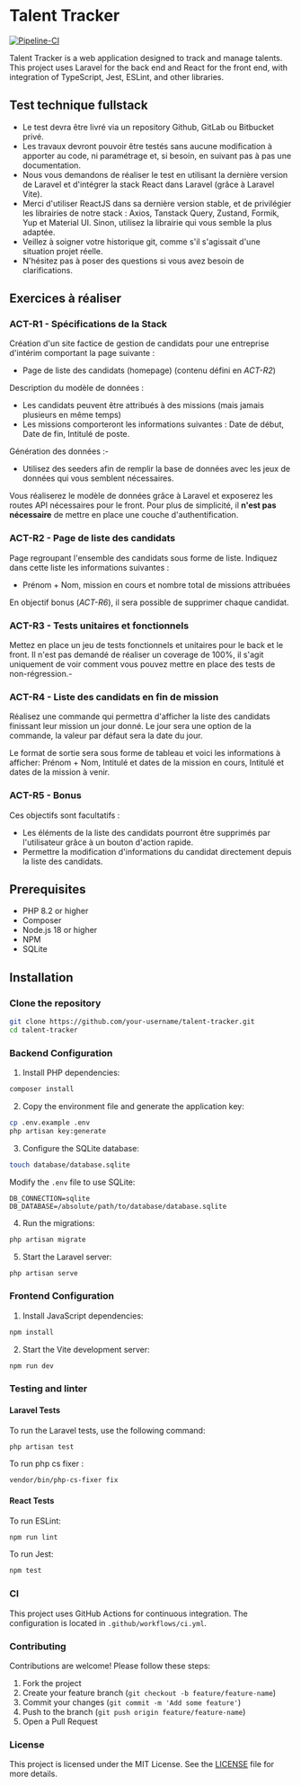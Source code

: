 # Talent Tracker
[![Pipeline-CI](https://github.com/drkaine/talent-tracker/actions/workflows/CI.yml/badge.svg)](https://github.com/drkaine/talent-tracker/actions/workflows/CI.yml)

Talent Tracker is a web application designed to track and manage talents. This project uses Laravel for the back end and React for the front end, with integration of TypeScript, Jest, ESLint, and other libraries.

## Test technique fullstack

- Le test devra être livré via un repository Github, GitLab ou Bitbucket privé.
- Les travaux devront pouvoir être testés sans aucune modification à apporter au code, ni paramétrage et, si besoin, en suivant pas à pas une documentation.
- Nous vous demandons de réaliser le test en utilisant la dernière version de Laravel et d'intégrer la stack React dans Laravel (grâce à Laravel Vite).
- Merci d'utiliser ReactJS dans sa dernière version stable, et de privilégier les librairies de notre stack : Axios, Tanstack Query, Zustand, Formik, Yup et Material UI. Sinon, utilisez la librairie qui vous semble la plus adaptée.
- Veillez à soigner votre historique git, comme s'il s'agissait d'une situation projet réelle.
- N'hésitez pas à poser des questions si vous avez besoin de clarifications.

## Exercices à réaliser

### ACT-R1 - Spécifications de la Stack

Création d'un site factice de gestion de candidats pour une entreprise d'intérim comportant la page suivante :
- Page de liste des candidats (homepage) (contenu défini en *ACT-R2*)

Description du modèle de données :
- Les candidats peuvent être attribués à des missions (mais jamais plusieurs en même temps)
- Les missions comporteront les informations suivantes : Date de début, Date de fin, Intitulé de poste. 

Génération des données :-
- Utilisez des seeders afin de remplir la base de données avec les jeux de données qui vous semblent nécessaires.

Vous réaliserez le modèle de données grâce à Laravel et exposerez les routes API nécessaires pour le front. Pour plus de simplicité, il **n'est pas nécessaire** de mettre en place une couche d'authentification.

### ACT-R2 - Page de liste des candidats

Page regroupant l'ensemble des candidats sous forme de liste. Indiquez dans cette liste les informations suivantes :
- Prénom + Nom, mission en cours et nombre total de missions attribuées

En objectif bonus (*ACT-R6*), il sera possible de supprimer chaque candidat.

### ACT-R3 - Tests unitaires et fonctionnels

Mettez en place un jeu de tests fonctionnels et unitaires pour le back et le front. Il n'est pas demandé de réaliser un coverage de 100%, il s'agit uniquement de voir comment vous pouvez mettre en place des tests de non-régression.-

### ACT-R4 - Liste des candidats en fin de mission

Réalisez une commande qui permettra d'afficher la liste des candidats finissant leur mission un jour donné. Le jour sera une option de la commande, la valeur par défaut sera la date du jour.

Le format de sortie sera sous forme de tableau et voici les informations à afficher: Prénom + Nom, Intitulé et dates de la mission en cours, Intitulé et dates de la mission à venir.  

### ACT-R5 - Bonus

Ces objectifs sont facultatifs :

- Les éléments de la liste des candidats pourront être supprimés par l'utilisateur grâce à un bouton d'action rapide.
- Permettre la modification d'informations du candidat directement depuis la liste des candidats.

## Prerequisites

- PHP 8.2 or higher
- Composer
- Node.js 18 or higher
- NPM
- SQLite

## Installation

### Clone the repository

```bash
git clone https://github.com/your-username/talent-tracker.git
cd talent-tracker
```

### Backend Configuration

1. Install PHP dependencies:

```bash
composer install
```

2. Copy the environment file and generate the application key:

```bash
cp .env.example .env
php artisan key:generate
```

3. Configure the SQLite database:

```bash
touch database/database.sqlite
```

Modify the `.env` file to use SQLite:

```env
DB_CONNECTION=sqlite
DB_DATABASE=/absolute/path/to/database/database.sqlite
```

4. Run the migrations:

```bash
php artisan migrate
```

5. Start the Laravel server:

```bash
php artisan serve
```

### Frontend Configuration

1. Install JavaScript dependencies:

```bash
npm install
```

2. Start the Vite development server:

```bash
npm run dev
```

### Testing and linter

#### Laravel Tests

To run the Laravel tests, use the following command:

```bash
php artisan test
```
To run php cs fixer :

```bash
vendor/bin/php-cs-fixer fix
```

#### React Tests

To run ESLint:

```bash
npm run lint
```

To run Jest:

```bash
npm test
```

### CI

This project uses GitHub Actions for continuous integration. The configuration is located in `.github/workflows/ci.yml`.

### Contributing

Contributions are welcome! Please follow these steps:

1. Fork the project
2. Create your feature branch (`git checkout -b feature/feature-name`)
3. Commit your changes (`git commit -m 'Add some feature'`)
4. Push to the branch (`git push origin feature/feature-name`)
5. Open a Pull Request

### License

This project is licensed under the MIT License. See the [LICENSE](./LICENSE) file for more details.

